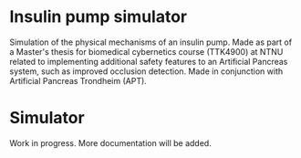 # Insulin pump simulator
Simulation of the physical mechanisms of an insulin pump. Made as part of a Master's thesis for biomedical cybernetics course (TTK4900) at NTNU related to implementing additional safety features to an Artificial Pancreas system, such as improved occlusion detection. Made in conjunction with Artificial Pancreas Trondheim (APT).

# Simulator
Work in progress. More documentation will be added. 
